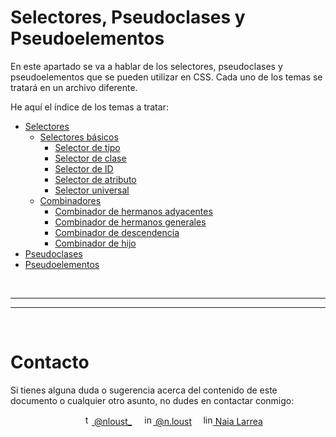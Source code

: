 # Selectores, Pseudoclases y Pseudoelementos

En este apartado se va a hablar de los selectores, pseudoclases y pseudoelementos que se pueden utilizar en CSS. Cada uno de los temas se tratará en un archivo diferente.

<p id="indice">He aquí el índice de los temas a tratar:</p>

* [Selectores](README-files/selectors.md#selectores)
  * [Selectores básicos](README-files/selectors.md#selectores-básicos)
    * [Selector de tipo](README-files/selectors.md#selector-de-tipo)
    * [Selector de clase](README-files/selectors.md#selector-de-clase)
    * [Selector de ID](README-files/selectors.md#selector-de-id)
    * [Selector de atributo](README-files/selectors.md#selector-de-atributo)
    * [Selector universal](README-files/selectors.md#selector-universal)
  * [Combinadores](README-files/selectors.md#combinadores)
    * [Combinador de hermanos adyacentes](README-files/selectors.md#combinador-de-hermanos-adyacentes)
    * [Combinador de hermanos generales](README-files/selectors.md#combinador-de-hermanos-generales)
    * [Combinador de descendencia](README-files/selectors.md#combinador-de-descendencia)
    * [Combinador de hijo](README-files/selectors.md#combinador-de-hijo)
* [Pseudoclases](README-files/pseudoclasses.md#pseudoclases)
* [Pseudoelementos](README-files/pseudoelements.md#pseudoelementos)


<br><hr>
<hr><br>


# Contacto

Si tienes alguna duda o sugerencia acerca del contenido de este documento o cualquier otro asunto, no dudes en contactar conmigo:

<div align="center">
&emsp;<a href="https://twitter.com/nloust_"><img width="16" alt="twitter_logo" src="https://user-images.githubusercontent.com/110897750/195668304-54d1fbb3-bea1-4f9d-9ee7-7e494bd79013.png"> @nloust_</a> <!-- twitter: -->
&emsp;<a href="https://www.instagram.com/n.loust/"><img width="16" alt="instagram_logo" src="https://seeklogo.com/images/I/instagram-new-2016-logo-4773FE3F99-seeklogo.com.png"> @n.loust</a> <!-- instagram: -->
&emsp;<a href="https://www.linkedin.com/in/naia-larrea/"><img width="16" alt="linkedin_logo" src="https://user-images.githubusercontent.com/110897750/195669519-30e44b5d-4bef-47d3-9e37-81cff0ee5e55.png"> Naia Larrea</a> <!-- linkedin: -->
</div>